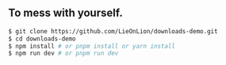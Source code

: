 ## To mess with yourself.

```bash
$ git clone https://github.com/LieOnLion/downloads-demo.git
$ cd downloads-demo
$ npm install # or pnpm install or yarn install
$ npm run dev # or pnpm run dev
```
